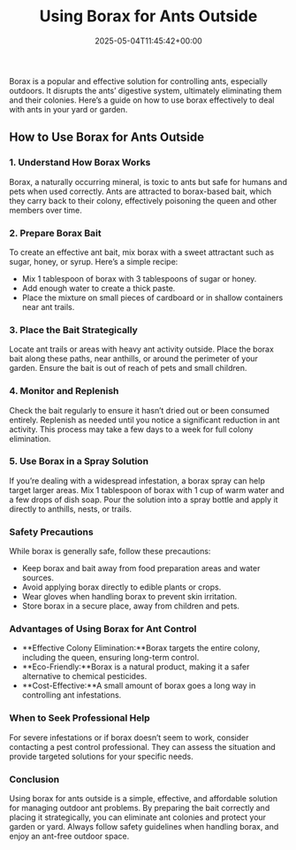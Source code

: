 ﻿---
layout: post
title: Using Borax for Ants Outside
date: '2025-05-04T11:45:42+00:00'
categories:
- Guide
tags: []
slug: /borax-for-ants-outside/
lastmod: 2025-05-07T12:21:26+03:00
---

Borax is a popular and effective solution for controlling ants, especially outdoors. It disrupts the ants’ digestive system, ultimately eliminating them and their colonies. Here’s a guide on how to use borax effectively to deal with ants in your yard or garden.
## How to Use Borax for Ants Outside
### 1. Understand How Borax Works
Borax, a naturally occurring mineral, is toxic to ants but safe for humans and pets when used correctly. Ants are attracted to borax-based bait, which they carry back to their colony, effectively poisoning the queen and other members over time.
### 2. Prepare Borax Bait
To create an effective ant bait, mix borax with a sweet attractant such as sugar, honey, or syrup. Here’s a simple recipe:
- Mix 1 tablespoon of borax with 3 tablespoons of sugar or honey.
- Add enough water to create a thick paste.
- Place the mixture on small pieces of cardboard or in shallow containers near ant trails.
### 3. Place the Bait Strategically
Locate ant trails or areas with heavy ant activity outside. Place the borax bait along these paths, near anthills, or around the perimeter of your garden. Ensure the bait is out of reach of pets and small children.
### 4. Monitor and Replenish
Check the bait regularly to ensure it hasn’t dried out or been consumed entirely. Replenish as needed until you notice a significant reduction in ant activity. This process may take a few days to a week for full colony elimination.
### 5. Use Borax in a Spray Solution
If you’re dealing with a widespread infestation, a borax spray can help target larger areas. Mix 1 tablespoon of borax with 1 cup of warm water and a few drops of dish soap. Pour the solution into a spray bottle and apply it directly to anthills, nests, or trails.
### Safety Precautions
While borax is generally safe, follow these precautions:
- Keep borax and bait away from food preparation areas and water sources.
- Avoid applying borax directly to edible plants or crops.
- Wear gloves when handling borax to prevent skin irritation.
- Store borax in a secure place, away from children and pets.
### Advantages of Using Borax for Ant Control
- **Effective Colony Elimination:**Borax targets the entire colony, including the queen, ensuring long-term control.
- **Eco-Friendly:**Borax is a natural product, making it a safer alternative to chemical pesticides.
- **Cost-Effective:**A small amount of borax goes a long way in controlling ant infestations.
### When to Seek Professional Help
For severe infestations or if borax doesn’t seem to work, consider contacting a pest control professional. They can assess the situation and provide targeted solutions for your specific needs.
### Conclusion
Using borax for ants outside is a simple, effective, and affordable solution for managing outdoor ant problems. By preparing the bait correctly and placing it strategically, you can eliminate ant colonies and protect your garden or yard. Always follow safety guidelines when handling borax, and enjoy an ant-free outdoor space.